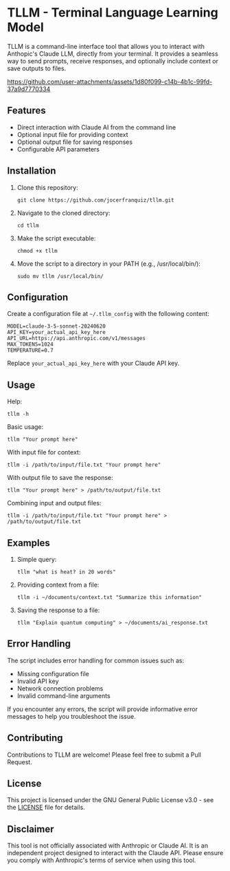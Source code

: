 # TLLM - Terminal Language Learning Model

TLLM is a command-line interface tool that allows you to interact with Anthopic's Claude LLM, directly from your terminal. It provides a seamless way to send prompts, receive responses, and optionally include context or save outputs to files.

https://github.com/user-attachments/assets/1d80f099-c14b-4b1c-99fd-37a9d7770334

## Features

- Direct interaction with Claude AI from the command line
- Optional input file for providing context
- Optional output file for saving responses
- Configurable API parameters

## Installation

1. Clone this repository:
   ```
   git clone https://github.com/jocerfranquiz/tllm.git
   ```

2. Navigate to the cloned directory:
   ```
   cd tllm
   ```

3. Make the script executable:
   ```
   chmod +x tllm
   ```

4. Move the script to a directory in your PATH (e.g., /usr/local/bin/):
   ```
   sudo mv tllm /usr/local/bin/
   ```

## Configuration

Create a configuration file at `~/.tllm_config` with the following content:

```
MODEL=claude-3-5-sonnet-20240620
API_KEY=your_actual_api_key_here
API_URL=https://api.anthropic.com/v1/messages
MAX_TOKENS=1024
TEMPERATURE=0.7
```

Replace `your_actual_api_key_here` with your Claude API key.

## Usage

Help:
```
tllm -h
```

Basic usage:
```
tllm "Your prompt here"
```

With input file for context:
```
tllm -i /path/to/input/file.txt "Your prompt here"
```

With output file to save the response:
```
tllm "Your prompt here" > /path/to/output/file.txt
```

Combining input and output files:
```
tllm -i /path/to/input/file.txt "Your prompt here" > /path/to/output/file.txt
```

## Examples

1. Simple query:
   ```
   tllm "what is heat? in 20 words"
   ```

2. Providing context from a file:
   ```
   tllm -i ~/documents/context.txt "Summarize this information"
   ```

3. Saving the response to a file:
   ```
   tllm "Explain quantum computing" > ~/documents/ai_response.txt
   ```

## Error Handling

The script includes error handling for common issues such as:
- Missing configuration file
- Invalid API key
- Network connection problems
- Invalid command-line arguments

If you encounter any errors, the script will provide informative error messages to help you troubleshoot the issue.

## Contributing

Contributions to TLLM are welcome! Please feel free to submit a Pull Request.

## License

This project is licensed under the GNU General Public License v3.0 - see the [LICENSE](https://raw.githubusercontent.com/jocerfranquiz/tllm/main/LICENSE) file for details.

## Disclaimer

This tool is not officially associated with Anthropic or Claude AI. It is an independent project designed to interact with the Claude API. Please ensure you comply with Anthropic's terms of service when using this tool.
